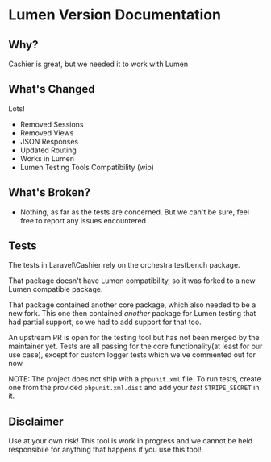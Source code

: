 # Lumen Version Documentation

## Why?

Cashier is great, but we needed it to work with Lumen

## What's Changed

Lots!

- Removed Sessions
- Removed Views
- JSON Responses
- Updated Routing
- Works in Lumen
- Lumen Testing Tools Compatibility (wip)

## What's Broken?
- Nothing, as far as the tests are concerned. But we can't be sure, 
feel free to report any issues encountered

## Tests
The tests in Laravel\Cashier rely on the orchestra testbench package.

That package doesn't have Lumen compatibility, so it was forked to a new
Lumen compatible package.

That package contained another core package, which also needed to be a
new fork. This one then contained _another_ package for Lumen testing
that had partial support, so we had to add support for that too.

An upstream PR is open for the testing tool but has not been merged by the
maintainer yet.
Tests are all passing for the core functionality(at least for our use case), 
except for custom logger tests which we've commented out for now. 

NOTE: The project does not ship with a `phpunit.xml` file. To run tests,
create one from the provided `phpunit.xml.dist` and add your *test* `STRIPE_SECRET` in it.

## Disclaimer

Use at your own risk! This tool is work in progress and we cannot be held
responsibile for anything that happens if you use this tool!
